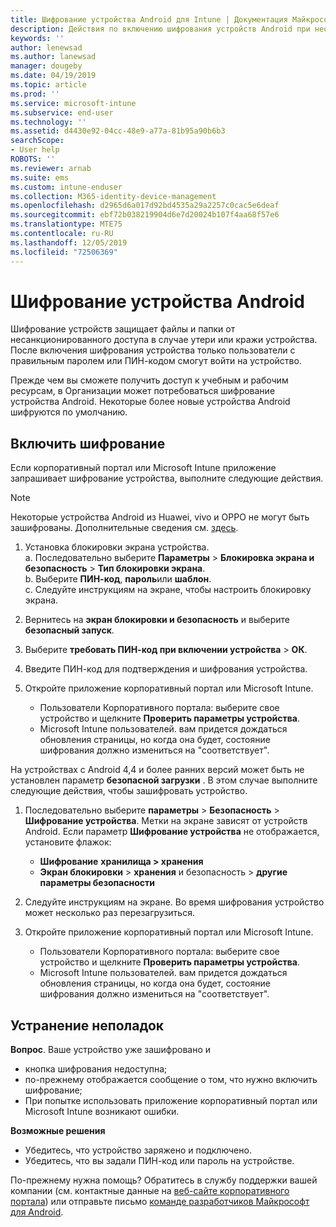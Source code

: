 ```yaml
---
title: Шифрование устройства Android для Intune | Документация Майкрософт
description: Действия по включению шифрования устройств Android при необходимости в Intune
keywords: ''
author: lenewsad
ms.author: lanewsad
manager: dougeby
ms.date: 04/19/2019
ms.topic: article
ms.prod: ''
ms.service: microsoft-intune
ms.subservice: end-user
ms.technology: ''
ms.assetid: d4430e92-04cc-48e9-a77a-81b95a90b6b3
searchScope:
- User help
ROBOTS: ''
ms.reviewer: arnab
ms.suite: ems
ms.custom: intune-enduser
ms.collection: M365-identity-device-management
ms.openlocfilehash: d2965d6a017d92bd4535a29a2257c0cac5e6deaf
ms.sourcegitcommit: ebf72b038219904d6e7d20024b107f4aa68f57e6
ms.translationtype: MTE75
ms.contentlocale: ru-RU
ms.lasthandoff: 12/05/2019
ms.locfileid: "72506369"
---
```

# <a name="encrypting-your-android-device"></a>Шифрование устройства Android

Шифрование устройств защищает файлы и папки от несанкционированного доступа в случае утери или кражи устройства. После включения шифрования устройства только пользователи с правильным паролем или ПИН-кодом смогут войти на устройство. 

Прежде чем вы сможете получить доступ к учебным и рабочим ресурсам, в Организации может потребоваться шифрование устройства Android. Некоторые более новые устройства Android шифруются по умолчанию.  

## <a name="turn-on-encryption"></a>Включить шифрование

Если корпоративный портал или Microsoft Intune приложение запрашивает шифрование устройства, выполните следующие действия. 

> [!Note]
> Некоторые устройства Android из Huawei, vivo и OPPO не могут быть зашифрованы. Дополнительные сведения см. [здесь](your-device-appears-encrypted-but-cp-says-otherwise-android.md).  

1. Установка блокировки экрана устройства.  
    a. Последовательно выберите **Параметры** > **Блокировка экрана и безопасность** > **Тип блокировки экрана**.  
    b. Выберите **ПИН-код**, **пароль**или **шаблон**.  
    c. Следуйте инструкциям на экране, чтобы настроить блокировку экрана.  

2. Вернитесь на **экран блокировки и безопасность** и выберите **безопасный запуск**.
3. Выберите **требовать ПИН-код при включении устройства** > **ОК**.
4. Введите ПИН-код для подтверждения и шифрования устройства.
5. Откройте приложение корпоративный портал или Microsoft Intune.
    * Пользователи Корпоративного портала: выберите свое устройство и щелкните **Проверить параметры устройства**. 
    * Microsoft Intune пользователей. вам придется дождаться обновления страницы, но когда она будет, состояние шифрования должно измениться на "соответствует".  

На устройствах с Android 4,4 и более ранних версий может быть не установлен параметр **безопасной загрузки** . В этом случае выполните следующие действия, чтобы зашифровать устройство.

1. Последовательно выберите **параметры** > **Безопасность** > **Шифрование устройства**. Метки на экране зависят от устройств Android. Если параметр **Шифрование устройства** не отображается, установите флажок:
    * **Шифрование** **хранилища > хранения**
    * **Экран блокировки** > **хранения** и безопасность > **другие параметры безопасности** 

2. Следуйте инструкциям на экране. Во время шифрования устройство может несколько раз перезагрузиться.
3. Откройте приложение корпоративный портал или Microsoft Intune.
    * Пользователи Корпоративного портала: выберите свое устройство и щелкните **Проверить параметры устройства**.  
    * Microsoft Intune пользователей. вам придется дождаться обновления страницы, но когда она будет, состояние шифрования должно измениться на "соответствует".

## <a name="troubleshoot"></a>Устранение неполадок  
**Вопрос**. Ваше устройство уже зашифровано и

- кнопка шифрования недоступна;
- по-прежнему отображается сообщение о том, что нужно включить шифрование;
- При попытке использовать приложение корпоративный портал или Microsoft Intune возникают ошибки.

**Возможные решения**

- Убедитесь, что устройство заряжено и подключено.  
- Убедитесь, что вы задали ПИН-код или пароль на устройстве.  

По-прежнему нужна помощь? Обратитесь в службу поддержки вашей компании (см. контактные данные на [веб-сайте корпоративного портала](https://go.microsoft.com/fwlink/?linkid=2010980)) или отправьте письмо <a href="mailto:wintunedroidfbk@microsoft.com?subject=I'm having trouble with encryption on my Android device&body=Describe the issue you're experiencing here.">команде разработчиков Майкрософт для Android</a>.  
